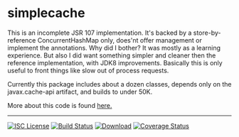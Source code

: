 # simplecache
This is an incomplete JSR 107 implementation. It's backed by a store-by-reference ConcurrentHashMap only, does'nt offer
management or implement the annotations. Why did I bother? It was mostly as a learning experience.
But also I did want something simpler and cleaner then the reference implementation, with JDK8 improvements.
Basically this is only useful to front things like slow out of process requests.

Currently this package includes about a dozen classes, depends only on the javax.cache-api artifact,
and builds to under 50K.

More about this code is found <a href="https://nwillc.wordpress.com/2015/11/22/jcache-jsr-107-under-the-hood/">here.</a>


-----
[![ISC License](http://shields-nwillc.rhcloud.com/shield/tldrlegal?package=ISC)](http://shields-nwillc.rhcloud.com/homepage/tldrlegal?package=ISC)
[![Build Status](http://shields-nwillc.rhcloud.com/shield/travis-ci?path=nwillc&package=simplecache)](http://shields-nwillc.rhcloud.com/homepage/travis-ci?path=nwillc&package=simplecache)
[![Download](http://shields-nwillc.rhcloud.com/shield/jcenter?path=nwillc&package=simplecache)](http://shields-nwillc.rhcloud.com/homepage/jcenter?group=com.github.nwillc&package=simplecache&path=nwillc/maven/simplecache)
[![Coverage Status](http://shields-nwillc.rhcloud.com/shield/codecov?path=github/nwillc&package=simplecache)](http://shields-nwillc.rhcloud.com/homepage/codecov?path=github/nwillc&package=simplecache)






